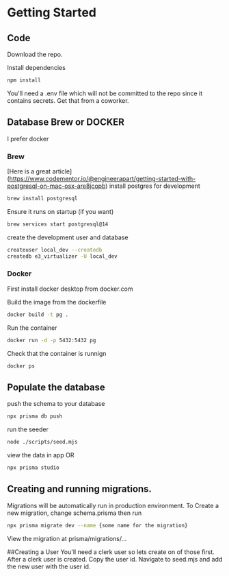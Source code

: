 # Getting Started
## Code
Download the repo.

Install dependencies
```bash
npm install
```

You'll need a .env file which will not be committed to the repo since it contains secrets. Get that from a coworker.

## Database Brew or DOCKER
I prefer docker

### Brew
[Here is a great article] (https://www.codementor.io/@engineerapart/getting-started-with-postgresql-on-mac-osx-are8jcopb)
install postgres for development
```bash
brew install postgresql
```

Ensure it runs on startup (if you want)
```bash
brew services start postgresql@14
```

create the development user and database
```bash
createuser local_dev --createdb
createdb e3_virtualizer -U local_dev
```

### Docker
First install docker desktop from docker.com

Build the image from the dockerfile
```bash
docker build -t pg .
```

Run the container
```bash
docker run -d -p 5432:5432 pg
```

Check that the container is runnign
```bash
docker ps
```

## Populate the database

push the schema to your database
```bash
npx prisma db push
```

run the seeder
```bash
node ./scripts/seed.mjs
```

view the data in app OR 
```bash 
npx prisma studio
```

## Creating and running migrations.
Migrations will be automatically run in production environment.
To Create a new migration, change schema.prisma then run
```bash
npx prisma migrate dev --name {some name for the migration}
```
View the migration at prisma/migrations/...

##Creating a User
You'll need a clerk user so lets create  on of those first. 
After a clerk user is created. Copy the user id.
Navigate to seed.mjs and add the new user with the user id.